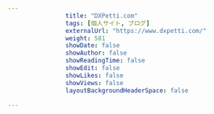 ---
                title: "DXPetti.com"
                tags: [個人サイト, ブログ]
                externalUrl: "https://www.dxpetti.com/"
                weight: 581
                showDate: false
                showAuthor: false
                showReadingTime: false
                showEdit: false
                showLikes: false
                showViews: false
                layoutBackgroundHeaderSpace: false
                ---

